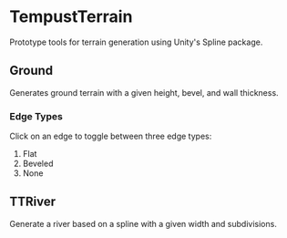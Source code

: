 # TempustTerrain
Prototype tools for terrain generation using Unity's Spline package. 

## Ground
Generates ground terrain with a given height, bevel, and wall thickness.

### Edge Types
Click on an edge to toggle between three edge types:
1. Flat
2. Beveled
3. None

## TTRiver
Generate a river based on a spline with a given width and subdivisions.

